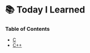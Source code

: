 # 📚 Today I Learned
### Table of Contents
* [C](https://github.com/WhiteYeoul/TIL/tree/main/C)
* [C++](https://github.com/WhiteYeoul/TIL/tree/main/Cpp)

